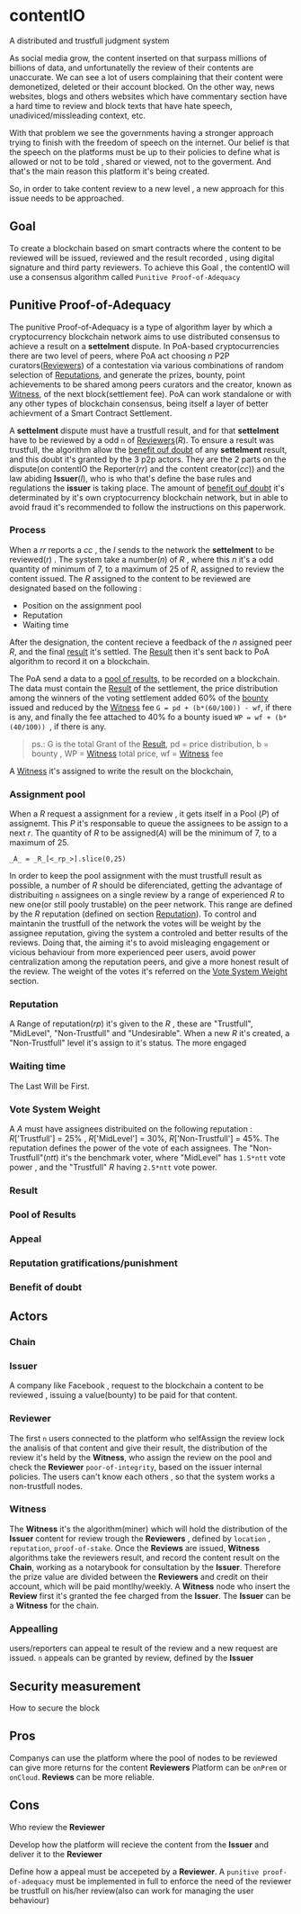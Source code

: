 # contentIO
A distributed and trustfull judgment system

As social media grow, the content inserted on that surpass millions of billions of data, and unfortunatelly the review of their contents are unaccurate.
We can see a lot of users complaining that their content were demonetized, deleted or their account blocked. On the other way, news websites, blogs and others websites which have commentary section have a hard time to review and block texts that have hate speech, unadiviced/missleading context, etc.

With that problem we see the governments having a stronger approach trying to finish with the freedom of speech on the internet. Our belief is that the speech on the platforms must be up to their policies to define what is allowed or not to be told , shared or viewed, not to the goverment. And that's the main reason this platform it's being created.

So, in order to take content review to a new level , a new approach for this issue needs to be approached.

## Goal

To create a blockchain based on smart contracts where the content to be reviewed will be issued, reviewed and the result recorded , using digital signature and third party reviewers. To achieve this Goal , the contentIO will use a consensus algorithm called `Punitive Proof-of-Adequacy`

## Punitive Proof-of-Adequacy

The punitive Proof-of-Adequacy is a type of algorithm layer by which a cryptocurrency blockchain network aims to use distributed consensus to achieve a result on a **settelment** dispute. In PoA-based cryptocurrencies there are two level of peers, where PoA act choosing _n_ P2P curators([Reviewers](#Reviewer)) of a contestation via various combinations of random selection of [Reputations](#Reputation), and generate the prizes, bounty, point achievements to be shared among peers curators and the creator, known as [Witness](#Witness), of the next block(settlement fee). PoA can work standalone or with any other types of blockchain consensus, being itself a layer of better achievment of a Smart Contract Settlement.

A **settelment** dispute must have a trustfull result, and for that **settelment** have to be reviewed by a odd `n` of [Reviewers](#Reviewer)(_R_). To ensure a result was trustfull, the algorithm allow the [benefit ouf doubt](#benefit-of-doubt) of any **settelment** result, and this doubt it's granted by the 3 p2p actors. They are the 2 parts on the dispute(on contentIO the Reporter(_rr_) and the content creator(_cc_)) and the law abiding **Issuer**(_I_), who is who that's define the base rules and regulations the **issuer** is taking place. The amount of [benefit ouf doubt](#benefit-of-doubt) it's determinated by it's own cryptocurrency blockchain network, but in able to avoid fraud it's recommended to follow the instructions on this paperwork.

### Process

When a _rr_ reports a _cc_ , the _I_ sends to the network the **settelment** to be reviewed(_r_) . The system take a number(_n_) of _R_ , where this _n_ it's a odd quantity of minimum of 7, to a maximum of 25 of _R_, assigned to review the content issued. The _R_ assigned to the content to be reviewed are designated based on the following :

- Position on the assignment pool
- Reputation
- Waiting time

After the designation, the content recieve a feedback of the _n_ assigned peer _R_, and the final [result](#Result) it's settled. The [Result](#Result) then it's sent back to PoA algorithm to record it on a blockchain. 

The PoA send a data to a [pool of results](#pool-of-results), to be recorded on a blockchain. The data must contain the [Result](#Result) of the settlement, the price distribution among the winners of the voting settlement added 60% of the [bounty](#Bounty) issued and reduced by the [Witness](#Witness) fee `G = pd + (b*(60/100)) - wf`, if there is any, and finally the fee attached to 40% fo a bounty isued `WP = wf + (b*(40/100)) `, if there is any.

> ps.: G is the total Grant of the [Result](#Result), pd = price distribution, b = bounty , WP = [Witness](#Witness) total price, wf = [Witness](#Witness) fee

A [Witness](#Witness) it's assigned to write the result on the blockchain, 

### Assignment pool

When a _R_ request a assignment for a review , it gets itself in a Pool (_P_) of assignemt. This _P_ it's responsable to queue the assignees to be assign to a next _r_. The quantity of _R_ to be assigned(_A_) will be the minimum of 7, to a maximum of 25.

`_A_ = _R_[<_rp_>].slice(0,25)`

In order to keep the pool assignment with the must trustfull result as possible, a number of _R_ should be diferenciated, getting the advantage of distribuiting `n` assignees on a single review by a range of experienced _R_ to new one(or still pooly trustable) on the peer network. This range are defined by the _R_ reputation (defined on section [Reputation](#reputation)). To control and maintanin the trustfull of the network the votes will be weight by the assignee reputation, giving the system a controled and better results of the reviews.
Doing that, the aiming it's to avoid misleaging engagement or vicious behaviour from more experienced peer users, avoid power centralization among the reputation peers, and give a more honest result of the review.
The weight of the votes it's referred on the [Vote System Weight](#vote-system-weight) section.

### Reputation

A Range of reputation(_rp_) it's given to the _R_ , these are "Trustfull", "MidLevel", "Non-Trustfull" and "Undesirable". When a new _R_ it's created, a "Non-Trustfull" level it's assign to it's status. The more engaged 
 
### Waiting time 
The Last Will be First.

### Vote System Weight

A _A_ must have assignees distribuited on the following reputation  : _R_['Trustfull'] = 25% , _R_['MidLevel'] = 30%, _R_['Non-Trustfull'] = 45%. The reputation defines the power of the vote of each assignees. The "Non-Trustfull"(_ntt_) it's the benchmark voter, where "MidLevel" has `1.5*ntt` vote power , and the "Trustfull" _R_ having `2.5*ntt` vote power.


### Result

### Pool of Results

### Appeal


### Reputation gratifications/punishment


### Benefit of doubt


## Actors

### Chain

### Issuer
A company like Facebook , request to the blockchain a content to be reviewed , issuing a value(bounty) to be paid for that content.

### Reviewer 
The first `n` users connected to the platform who selfAssign the review lock the analisis of that content and give their result, the distribution of the review it's held by the **Witness**, who assign the review on the pool and check the  **Reviewer** `poor-of-integrity`, based on the issuer internal policies. The users can't know each others , so that the system works a non-trustfull nodes.

### Witness
The **Witness** it's the algorithm(miner) which will hold the distribution of the **Issuer** content for review trough the **Reviewers** , defined by `location` , `reputation`, `proof-of-stake`. Once the **Reviews** are issued, **Witness** algorithms take the reviewers result, and record the content result on the **Chain**, working as a notarybook for consultation by the **Issuer**. Therefore the prize value are divided between the **Reviewers** and credit on their account, which will be paid montlhy/weekly. A **Witness** node who insert the **Review** first it's granted the fee charged from the **Issuer**. The **Issuer** can be a **Witness** for the chain.

### Appealling
users/reporters can appeal te result of the review and a new request are issued. `n` appeals can be granted by review, defined by the **Issuer**



## Security measurement
How to secure the block


## Pros
Companys can use the platform where the pool of nodes to be reviewed can give more returns for the content **Reviewers**
Platform can be `onPrem` or `onCloud`.
**Reviews** can be more reliable.

## Cons

Who review the **Reviewer**

Develop how the platform will recieve the content from the **Issuer** and deliver it to the **Reviewer**

Define how a appeal must be accepeted by a **Reviewer**. A `punitive proof-of-adequacy` must be implemented in full to enforce the need of the reviewer be trustfull on his/her review(also can work for managing the user behaviour)


